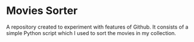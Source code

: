 # Movies Sorter
A repository created to experiment with features of Github. It consists of a simple Python script which I used to sort the movies in my collection. 

